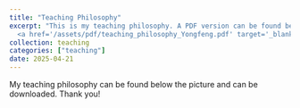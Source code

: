 ```yaml
---
title: "Teaching Philosophy"
excerpt: "This is my teaching philosophy. A PDF version can be found below the picture. <br/><img src='/images/teachph2.png'> <br/>
  <a href='/assets/pdf/teaching_philosophy_Yongfeng.pdf' target='_blank'>Download PDF</a>"
collection: teaching
categories: ["teaching"]
date: 2025-04-21
---
```


My teaching philosophy can be found below the picture and can be downloaded. Thank you!
